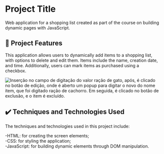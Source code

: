 # Project Title

Web application for a shopping list created as part of the course on building dynamic pages with JavaScript.

## 🔨 Project Features

This application allows users to dynamically add items to a shopping list, with options to delete and edit them. Items include the name, creation date, and time. Additionally, users can mark items as purchased using a checkbox.

![Inserção no campo de digitação do valor ração de gato, após, é clicado no botão de edição, onde é aberto um popup para digitar o novo do nome item, que foi digitado ração de cachorro. Em seguida, é clicado no botão de exclusão, e o item é excluído.](https://imgur.com/isPj7Xf.gif)

## ✔️ Techniques and Technologies Used
The techniques and technologies used in this project include:

-HTML: for creating the screen elements; <br>
-CSS: for styling the application; <br>
-JavaScript: for building dynamic elements through DOM manipulation.



